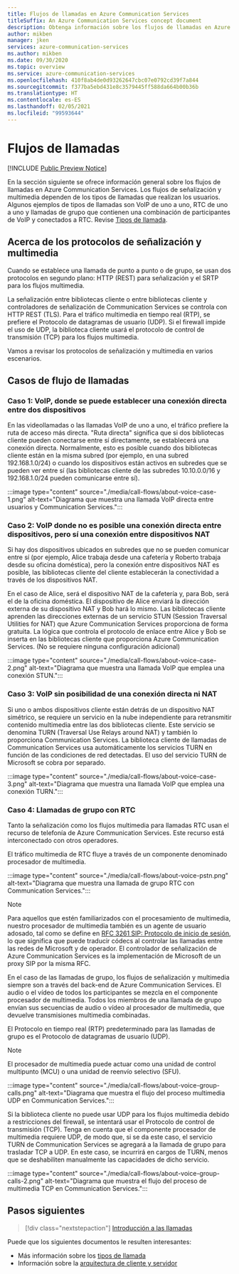 ```yaml
---
title: Flujos de llamadas en Azure Communication Services
titleSuffix: An Azure Communication Services concept document
description: Obtenga información sobre los flujos de llamadas en Azure Communication Services.
author: mikben
manager: jken
services: azure-communication-services
ms.author: mikben
ms.date: 09/30/2020
ms.topic: overview
ms.service: azure-communication-services
ms.openlocfilehash: 410f8ab4de0d93262647cbc07e0792cd39f7a844
ms.sourcegitcommit: f377ba5ebd431e8c3579445ff588da664b00b36b
ms.translationtype: HT
ms.contentlocale: es-ES
ms.lasthandoff: 02/05/2021
ms.locfileid: "99593644"
---
```

# <a name="call-flows"></a>Flujos de llamadas

[!INCLUDE [Public Preview Notice](../includes/public-preview-include.md)]

En la sección siguiente se ofrece información general sobre los flujos de llamadas en Azure Communication Services. Los flujos de señalización y multimedia dependen de los tipos de llamadas que realizan los usuarios. Algunos ejemplos de tipos de llamadas son VoIP de uno a uno, RTC de uno a uno y llamadas de grupo que contienen una combinación de participantes de VoIP y conectados a RTC. Revise [Tipos de llamada](./voice-video-calling/about-call-types.md).

## <a name="about-signaling-and-media-protocols"></a>Acerca de los protocolos de señalización y multimedia

Cuando se establece una llamada de punto a punto o de grupo, se usan dos protocolos en segundo plano: HTTP (REST) para señalización y el SRTP para los flujos multimedia. 

La señalización entre bibliotecas cliente o entre bibliotecas cliente y controladores de señalización de Communication Services se controla con HTTP REST (TLS). Para el tráfico multimedia en tiempo real (RTP), se prefiere el Protocolo de datagramas de usuario (UDP). Si el firewall impide el uso de UDP, la biblioteca cliente usará el protocolo de control de transmisión (TCP) para los flujos multimedia. 

Vamos a revisar los protocolos de señalización y multimedia en varios escenarios. 

## <a name="call-flow-cases"></a>Casos de flujo de llamadas

### <a name="case-1-voip-where-a-direct-connection-between-two-devices-is-possible"></a>Caso 1: VoIP, donde se puede establecer una conexión directa entre dos dispositivos

En las videollamadas o las llamadas VoIP de uno a uno, el tráfico prefiere la ruta de acceso más directa. "Ruta directa" significa que si dos bibliotecas cliente pueden conectarse entre sí directamente, se establecerá una conexión directa. Normalmente, esto es posible cuando dos bibliotecas cliente están en la misma subred (por ejemplo, en una subred 192.168.1.0/24) o cuando los dispositivos están activos en subredes que se pueden ver entre sí (las bibliotecas cliente de las subredes 10.10.0.0/16 y 192.168.1.0/24 pueden comunicarse entre sí).

:::image type="content" source="./media/call-flows/about-voice-case-1.png" alt-text="Diagrama que muestra una llamada VoIP directa entre usuarios y Communication Services.":::

### <a name="case-2-voip-where-a-direct-connection-between-devices-is-not-possible-but-where-connection-between-nat-devices-is-possible"></a>Caso 2: VoIP donde no es posible una conexión directa entre dispositivos, pero sí una conexión entre dispositivos NAT

Si hay dos dispositivos ubicados en subredes que no se pueden comunicar entre sí (por ejemplo, Alice trabaja desde una cafetería y Roberto trabaja desde su oficina doméstica), pero la conexión entre dispositivos NAT es posible, las bibliotecas cliente del cliente establecerán la conectividad a través de los dispositivos NAT. 

En el caso de Alice, será el dispositivo NAT de la cafetería y, para Bob, será el de la oficina doméstica. El dispositivo de Alice enviará la dirección externa de su dispositivo NAT y Bob hará lo mismo. Las bibliotecas cliente aprenden las direcciones externas de un servicio STUN (Session Traversal Utilities for NAT) que Azure Communication Services proporciona de forma gratuita. La lógica que controla el protocolo de enlace entre Alice y Bob se inserta en las bibliotecas cliente que proporciona Azure Communication Services. (No se requiere ninguna configuración adicional)

:::image type="content" source="./media/call-flows/about-voice-case-2.png" alt-text="Diagrama que muestra una llamada VoIP que emplea una conexión STUN.":::

### <a name="case-3-voip-where-neither-a-direct-nor-nat-connection-is-possible"></a>Caso 3: VoIP sin posibilidad de una conexión directa ni NAT

Si uno o ambos dispositivos cliente están detrás de un dispositivo NAT simétrico, se requiere un servicio en la nube independiente para retransmitir contenido multimedia entre las dos bibliotecas cliente. Este servicio se denomina TURN (Traversal Use Relays around NAT) y también lo proporciona Communication Services. La biblioteca cliente de llamadas de Communication Services usa automáticamente los servicios TURN en función de las condiciones de red detectadas. El uso del servicio TURN de Microsoft se cobra por separado.

:::image type="content" source="./media/call-flows/about-voice-case-3.png" alt-text="Diagrama que muestra una llamada VoIP que emplea una conexión TURN.":::
 
### <a name="case-4-group-calls-with-pstn"></a>Caso 4: Llamadas de grupo con RTC

Tanto la señalización como los flujos multimedia para llamadas RTC usan el recurso de telefonía de Azure Communication Services. Este recurso está interconectado con otros operadores.

El tráfico multimedia de RTC fluye a través de un componente denominado procesador de multimedia.

:::image type="content" source="./media/call-flows/about-voice-pstn.png" alt-text="Diagrama que muestra una llamada de grupo RTC con Communication Services.":::

> [!NOTE]
> Para aquellos que estén familiarizados con el procesamiento de multimedia, nuestro procesador de multimedia también es un agente de usuario adosado, tal como se define en [RFC 3261 SIP: Protocolo de inicio de sesión](https://tools.ietf.org/html/rfc3261), lo que significa que puede traducir códecs al controlar las llamadas entre las redes de Microsoft y de operador. El controlador de señalización de Azure Communication Services es la implementación de Microsoft de un proxy SIP por la misma RFC.

En el caso de las llamadas de grupo, los flujos de señalización y multimedia siempre son a través del back-end de Azure Communication Services. El audio o el vídeo de todos los participantes se mezcla en el componente procesador de multimedia. Todos los miembros de una llamada de grupo envían sus secuencias de audio o vídeo al procesador de multimedia, que devuelve transmisiones multimedia combinadas.

El Protocolo en tiempo real (RTP) predeterminado para las llamadas de grupo es el Protocolo de datagramas de usuario (UDP).

> [!NOTE]
> El procesador de multimedia puede actuar como una unidad de control multipunto (MCU) o una unidad de reenvío selectivo (SFU).

:::image type="content" source="./media/call-flows/about-voice-group-calls.png" alt-text="Diagrama que muestra el flujo del proceso multimedia UDP en Communication Services.":::

Si la biblioteca cliente no puede usar UDP para los flujos multimedia debido a restricciones del firewall, se intentará usar el Protocolo de control de transmisión (TCP). Tenga en cuenta que el componente procesador de multimedia requiere UDP, de modo que, si se da este caso, el servicio TURN de Communication Services se agregará a la llamada de grupo para trasladar TCP a UDP. En este caso, se incurrirá en cargos de TURN, menos que se deshabiliten manualmente las capacidades de dicho servicio.

:::image type="content" source="./media/call-flows/about-voice-group-calls-2.png" alt-text="Diagrama que muestra el flujo del proceso de multimedia TCP en Communication Services.":::

## <a name="next-steps"></a>Pasos siguientes

> [!div class="nextstepaction"]
> [Introducción a las llamadas](../quickstarts/voice-video-calling/getting-started-with-calling.md)

Puede que los siguientes documentos le resulten interesantes:

- Más información sobre los [tipos de llamada](../concepts/voice-video-calling/about-call-types.md)
- Información sobre la [arquitectura de cliente y servidor](./client-and-server-architecture.md)
